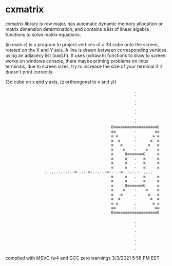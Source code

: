 # cxmatrix
cxmatrix library is row major,
has automatic dynamic memory allocation or matrix dimension determination,
and contains a list of linear algebra functions to solve matrix equations.

(in main.c) is a program to project vertices of a 3d cube onto the screen, rotated on the X and Y axis. A line is drawn between corresponding vertices using an adjacecy list (xadj.h). It uses (xdraw.h) functions to draw to screen: works on windows console, there maybe printing problems on linux terminals, due to screen sizes, try to increase the size of your terminal if it doesn't print correctly.

(3d cube on x and y axis, (z orthongonal to x and y))


                                                            .
                                                            ·
                                                            .
                                                            ·
                                                            .
                                                            ·
                                                            .
                                                            ·
                                                  O≡≡≡≡≡≡≡≡≡≡≡≡≡≡≡≡≡≡≡O
                                                  ≡≡        ·        ≡≡
                                                  ≡ ≡       .       ≡ ≡
                                                  ≡  ≡      ·      ≡  ≡
                                                  ≡   ≡     .     ≡   ≡
                                                  ≡    ≡    ·    ≡    ≡
                                                  ≡     O≡≡≡≡≡≡≡O     ≡
                                                  ≡     ≡   .   ≡     ≡
                                                  ≡     ≡   .   ≡     ≡
                                                  ≡     ≡   ·   ≡     ≡
					 ......·.·.·.·≡·.·.·≡·.·.·.·≡·.·.·≡·.·.·.·......
                                                  ≡     ≡   .   ≡     ≡
                                                  ≡     ≡   ·   ≡     ≡
                                                  ≡     O≡≡≡≡≡≡≡O     ≡
                                                  ≡    ≡    ·    ≡    ≡
                                                  ≡   ≡     .     ≡   ≡
                                                  ≡  ≡      ·      ≡  ≡
                                                  ≡ ≡       .       ≡ ≡
                                                  ≡≡        ·        ≡≡
                                                  O≡≡≡≡≡≡≡≡≡≡≡≡≡≡≡≡≡≡≡O
                                                            ·
                                                            .
                                                            ·
                                                            .
                                                            ·
                                                            .
                                                            ·
                                                            .
compiled with MSVC /w4 and GCC zero warnings 3/3/2021 5:58 PM EST
